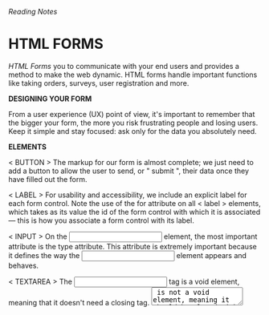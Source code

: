 *Reading Notes*

# HTML FORMS

*HTML Forms* you to communicate with your end users and provides a method to make the web dynamic. HTML forms handle important functions like taking orders, surveys, user registration and more.

**DESIGNING YOUR FORM**

From a user experience (UX) point of view, it's important to remember that the bigger your form, the more you risk frustrating people and losing users. Keep it simple and stay focused: ask only for the data you absolutely need.

**ELEMENTS**

< BUTTON > 
The markup for our form is almost complete; we just need to add a button to allow the user to send, or " submit ", their data once they have filled out the form. 

< LABEL >
For usability and accessibility, we include an explicit label for each form control. Note the use of the for attribute on all < label > elements, which takes as its value the id of the form control with which it is associated — this is how you associate a form control with its label.

< INPUT >
On the <input> element, the most important attribute is the type attribute. This attribute is extremely important because it defines the way the <input> element appears and behaves. 

< TEXTAREA >
The <input> tag is a void element, meaning that it doesn't need a closing tag. <textarea> is not a void element, meaning it should be closed with the proper ending tag. This has an impact on a specific feature of forms: the way you define the default value. To define the default value of an <input> element you have to use the value attribute like this:

< input type = " text " value = " by default this element is filled with this text " / >
  
< FORM >
All forms start with a < form > element. It's a container element like a < section > or < footer > element, but specifically for containing forms; it also supports some specific attributes to configure the way the form behaves
  
## THINGS I WANT TO KNOW
-_-
GIThub doesnt like < > spaced together
  
  
